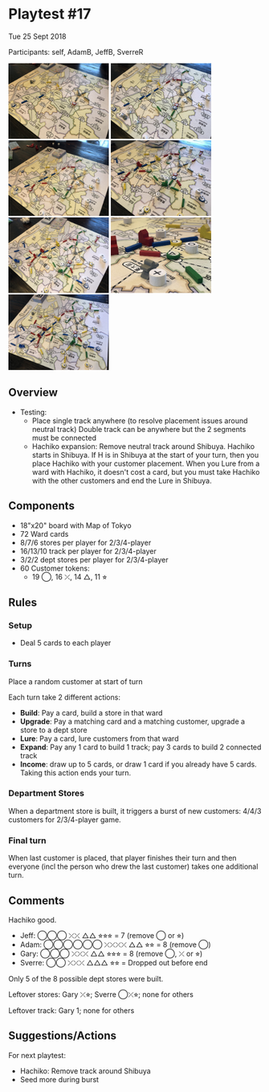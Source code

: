 # Playtest #17

Tue 25 Sept 2018

Participants: self, AdamB, JeffB, SverreR

<img src="images/pt17/pt17-0721.jpg" height="150px"/> <img src="images/pt17/pt17-0722.jpg" height="150px"/> <img src="images/pt17/pt17-0723.jpg" height="150px"/> <img src="images/pt17/pt17-0724.jpg" height="150px"/> <img src="images/pt17/pt17-0725.jpg" height="150px"/> <img src="images/pt17/pt17-0727.jpg" height="150px"/> <img src="images/pt17/pt17-0728.jpg" height="150px"/>

## Overview

* Testing:
	* Place single track anywhere (to resolve placement issues around neutral track) Double track can be anywhere but the 2 segments must be connected
	* Hachiko expansion: Remove neutral track around Shibuya. Hachiko starts in Shibuya. If H is in Shibuya at the start of your turn, then you place Hachiko with your customer placement. When you Lure from a ward with Hachiko, it doesn't cost a card, but you must take Hachiko with the other customers and end the Lure in Shibuya.

## Components

* 18"x20" board with Map of Tokyo
* 72 Ward cards
* 8/7/6 stores per player for 2/3/4-player
* 16/13/10 track per player for 2/3/4-player
* 3/2/2 dept stores per player for 2/3/4-player
* 60 Customer tokens:
	* 19 ◯, 16 ⤫, 14 △, 11 ⭐︎

## Rules

### Setup

* Deal 5 cards to each player

### Turns

Place a random customer at start of turn

Each turn take 2 different actions:

* **Build**: Pay a card, build a store in that ward
* **Upgrade**: Pay a matching card and a matching customer, upgrade a store to a dept store
* **Lure**: Pay a card, lure customers from that ward
* **Expand**: Pay any 1 card to build 1 track; pay 3 cards to build 2 connected track
* **Income**: draw up to 5 cards, or draw 1 card if you already have 5 cards. Taking this action ends your turn.

### Department Stores

When a department store is built, it triggers a burst of new customers: 4/4/3 customers for 2/3/4-player game.

### Final turn

When last customer is placed, that player finishes their turn and then everyone (incl the person who drew the last customer) takes one additional turn.

## Comments

Hachiko good.

* Jeff: ◯◯◯ ⤫⤫ △△ ⭐︎⭐︎⭐︎ = 7 (remove ◯ or ⭐︎)
* Adam: ◯◯◯◯◯◯ ⤫⤫⤫⤫ △△ ⭐︎⭐︎ = 8 (remove ◯)
* Gary: ◯◯◯ ⤫⤫⤫ △△ ⭐︎⭐︎⭐︎ = 8 (remove ◯, ⤫ or ⭐︎)
* Sverre: ◯◯ ⤫⤫⤫ △△△ ⭐︎⭐︎ = Dropped out before end

Only 5 of the 8 possible dept stores were built.

Leftover stores: Gary ⤫⭐︎; Sverre ◯⤫⭐︎; none for others

Leftover track: Gary 1; none for others

## Suggestions/Actions

For next playtest:

* Hachiko: Remove track around Shibuya
* Seed more during burst
